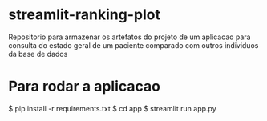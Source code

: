 # streamlit-ranking-plot
Repositorio para armazenar os artefatos do projeto de um aplicacao para consulta do estado geral de um paciente comparado com outros individuos da base de dados

# Para rodar a aplicacao 
$ pip install -r requirements.txt
$ cd app
$ streamlit run app.py